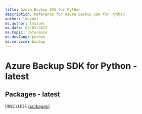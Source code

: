 ```yaml
---
title: Azure Backup SDK for Python
description: Reference for Azure Backup SDK for Python
author: lmazuel
ms.author: lmazuel
ms.data: 02/01/2023
ms.topic: reference
ms.devlang: python
ms.service: backup
---
```

# Azure Backup SDK for Python - latest
## Packages - latest
[!INCLUDE [packages](backup-index.md)]
